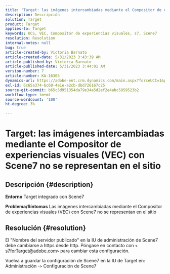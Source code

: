 ```yaml
---
title: 'Target: las imágenes intercambiadas mediante el Compositor de experiencias visuales (VEC) con Scene7 no se representan en el sitio'
description: Descripción
solution: Target
product: Target
applies-to: Target
keywords: KCS, VEC, Compositor de experiencias visuales, s7, Scene7
resolution: Resolution
internal-notes: null
bug: true
article-created-by: Victoria Barnato
article-created-date: 5/31/2023 3:43:39 AM
article-published-by: Victoria Barnato
article-published-date: 5/31/2023 3:44:01 AM
version-number: 7
article-number: KA-16305
dynamics-url: https://adobe-ent.crm.dynamics.com/main.aspx?forceUCI=1&pagetype=entityrecord&etn=knowledgearticle&id=717b5d51-65ff-ed11-8f6e-6045bd006149
exl-id: 6c65a374-6c60-4e1e-a2cb-dbd726167c25
source-git-commit: b65c5d951354da79e34a5d2ef2e4abc5859523b2
workflow-type: tm+mt
source-wordcount: '100'
ht-degree: 3%

---
```


# Target: las imágenes intercambiadas mediante el Compositor de experiencias visuales (VEC) con Scene7 no se representan en el sitio

## Descripción {#description}

<b>Entorno</b>
Target integrado con Scene7

<b>Problema/Síntomas</b>
Las imágenes intercambiadas mediante el Compositor de experiencias visuales (VEC) con Scene7 no se representan en el sitio


## Resolución {#resolution}


El &quot;Nombre del servidor publicado&quot; en la IU de administración de Scene7 debe cambiarse a https desde http. Póngase en contacto con `<` [s7forTarget@adobe.com](mailto:s7forTarget@adobe.com)`>`  para cambiar esta configuración.

Vuelva a guardar la configuración de Scene7 en la IU de Target en: Administración -`>`  Configuración de Scene7
